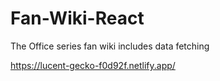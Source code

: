 # Fan-Wiki-React
The Office series fan wiki includes data fetching


https://lucent-gecko-f0d92f.netlify.app/
